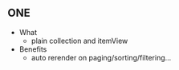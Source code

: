 ONE
---

- What
  - plain collection and itemView
- Benefits
  - auto rerender on paging/sorting/filtering...